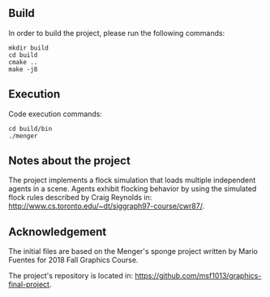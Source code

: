 ## Build

In order to build the project, please run the following commands:

```
mkdir build
cd build
cmake ..
make -j8
```

## Execution

Code execution commands:

```
cd build/bin
./menger
```


## Notes about the project

The project implements a flock simulation that loads multiple independent agents in
a scene. Agents exhibit flocking behavior by using the simulated flock rules described
by Craig Reynolds in: http://www.cs.toronto.edu/~dt/siggraph97-course/cwr87/.

## Acknowledgement 

The initial files are based on the Menger's sponge project written by
Mario Fuentes for 2018 Fall Graphics Course.

The project's repository is located in: https://github.com/msf1013/graphics-final-project.
